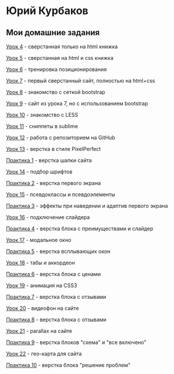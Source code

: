 # Юрий Курбаков
## Мои домашние задания

[Урок 4](https://blvrrr.github.io/webdev10/homework/lesson04/project/src/) - сверстанная только на html книжка

[Урок 5](https://blvrrr.github.io/webdev10/homework/lesson05/project/src/) - сверстанная на html и css книжка

[Урок 6](https://blvrrr.github.io/webdev10/homework/lesson06/project/src/) - тренировка позиционирования

[Урок 7](https://blvrrr.github.io/webdev10/homework/lesson07/project/src/) - первый сверстанный сайт, полностью на html+css

[Урок 8](https://blvrrr.github.io/webdev10/homework/lesson08/project/src/) - знакомство с сеткой bootstrap

[Урок 9](https://blvrrr.github.io/webdev10/homework/lesson09/project/src/) - сайт из урока 7, но с использованием bootstrap

[Урок 10](https://blvrrr.github.io/webdev10/homework/lesson10/project/src/) - знакомство с LESS

[Урок 11](https://blvrrr.github.io/webdev10/homework/lesson11/project/src/) - сниппеты в sublime

[Урок 12](https://blvrrr.github.io/webdev10/homework/lesson12/project/src/) - работа с репозиторием на GitHub

[Урок 13](https://blvrrr.github.io/webdev10/homework/lesson13/project/src/) - верстка в стиле PixelPerfect

[Практика 1](https://blvrrr.github.io/webdev10/homework/practice-1/project/src/) - верстка шапки сайта

[Урок 14](https://blvrrr.github.io/webdev10/homework/lesson14/fonts-viewer) - подбор шрифтов

[Практика 2](https://blvrrr.github.io/webdev10/homework/practice-2/project/src/) - верстка первого экрана

[Урок 15](https://blvrrr.github.io/webdev10/homework/lesson15/dz-15) - псевдоклассы и псевдоэлементы

[Практика 3](https://blvrrr.github.io/webdev10/homework/practice-3/project/src/) - эффекты при наведении и адаптив первого экрана

[Урок 16](https://blvrrr.github.io/webdev10/homework/lesson16/project/src/) - подключение слайдера

[Практика 4](https://blvrrr.github.io/webdev10/homework/practice-4/project/src/) - верстка блока с преимуществами и слайдер

[Урок 17](https://blvrrr.github.io/webdev10/homework/lesson17/project/src/) - модальное окно

[Практика 5](https://blvrrr.github.io/webdev10/homework/practice-5/project/src/) - верстка всплывающих окон

[Урок 18](https://blvrrr.github.io/webdev10/homework/lesson18/project/src/) - табы и аккордеон

[Практика 6](https://blvrrr.github.io/webdev10/homework/practice-6/project/src/) - верстка блока с ценами

[Урок 19](https://blvrrr.github.io/webdev10/homework/lesson19/project/src/) - анимация на CSS3

[Практика 7](https://blvrrr.github.io/webdev10/homework/practice-7/project/src/) - верстка блока с отзывами

[Урок 20](https://blvrrr.github.io/webdev10/homework/lesson20/project/src/) - видеофон на сайте

[Практика 8](https://blvrrr.github.io/webdev10/homework/practice-8/project/src/) - верстка блока с отзывами

[Урок 21](https://blvrrr.github.io/webdev10/homework/lesson21/project/src/) - parallax на сайте

[Практика 9](https://blvrrr.github.io/webdev10/homework/practice-9/project/src/) - верстка блоков "схема" и "все включено"

[Урок 22](https://blvrrr.github.io/webdev10/homework/lesson22/project/src/) - гео-карта для сайта

[Практика 10](https://blvrrr.github.io/webdev10/homework/practice-10/project/src/) - верстка блока "решение проблем"
